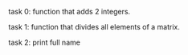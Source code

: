 task 0: function that adds 2 integers.

task 1: function that divides all elements of a matrix.

task 2: print full name